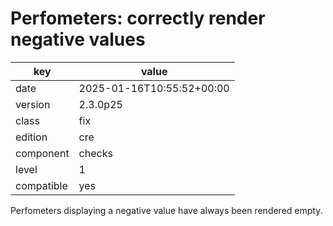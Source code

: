 [//]: # (werk v2)
# Perfometers: correctly render negative values

key        | value
---------- | ---
date       | 2025-01-16T10:55:52+00:00
version    | 2.3.0p25
class      | fix
edition    | cre
component  | checks
level      | 1
compatible | yes

Perfometers displaying a negative value have always been rendered empty.
